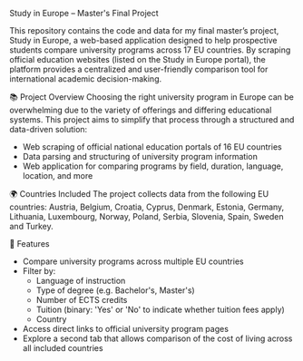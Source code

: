 Study in Europe – Master's Final Project

This repository contains the code and data for my final master’s project, Study in Europe, a web-based application designed to help prospective students compare university programs across 17 EU countries. By scraping official education websites (listed on the Study in Europe portal), the platform provides a centralized and user-friendly comparison tool for international academic decision-making.

📚 Project Overview
Choosing the right university program in Europe can be overwhelming due to the variety of offerings and differing educational systems. This project aims to simplify that process through a structured and data-driven solution:

- Web scraping of official national education portals of 16 EU countries
- Data parsing and structuring of university program information
- Web application for comparing programs by field, duration, language, location, and more

🌍 Countries Included
The project collects data from the following EU countries:
Austria, Belgium, Croatia, Cyprus, Denmark, Estonia, Germany, Lithuania, Luxembourg, Norway, Poland, Serbia, Slovenia, Spain, Sweden and Turkey.

🧩 Features
- Compare university programs across multiple EU countries
- Filter by:
  - Language of instruction
  - Type of degree (e.g. Bachelor's, Master's)
  - Number of ECTS credits
  - Tuition (binary: 'Yes' or 'No' to indicate whether tuition fees apply)
  - Country
- Access direct links to official university program pages
- Explore a second tab that allows comparison of the cost of living across all included countries
